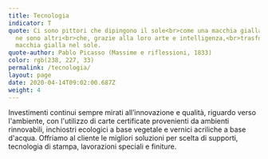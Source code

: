 ```yaml
---
title: Tecnologia
indicator: T
quote: Ci sono pittori che dipingono il sole<br>come una macchia gialla, ma ce
  ne sono altri<br>che, grazie alla loro arte e intelligenza,<br>trasformano una
  macchia gialla nel sole.
quote-author: Pablo Picasso (Massime e riflessioni, 1833)
color: rgb(238, 227, 33)
permalink: /tecnologia/
layout: page
date: 2020-04-14T09:02:00.687Z
weight: 4
---
```

Investimenti continui sempre mirati all’innovazione e qualità, riguardo verso l'ambiente, con l'utilizzo di carte certificate provenienti da ambienti rinnovabili, inchiostri ecologici a base vegetale e vernici acriliche a base d'acqua. Offriamo al cliente le migliori soluzioni per scelta di supporti, tecnologia di stampa, lavorazioni speciali e finiture.